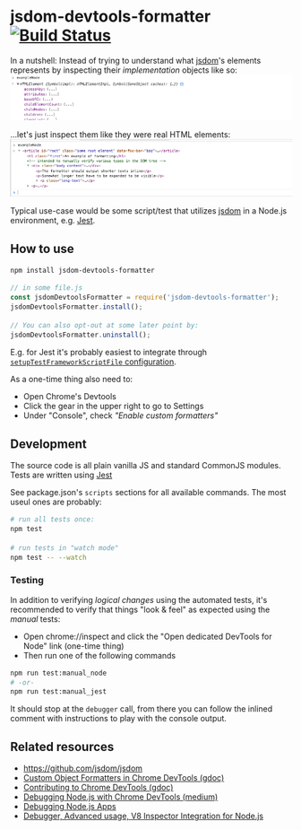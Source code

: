 # jsdom-devtools-formatter [![Build Status](https://travis-ci.org/viddo/jsdom-devtools-formatter.svg?branch=master)](https://travis-ci.org/viddo/jsdom-devtools-formatter)

In a nutshell: Instead of trying to understand what [jsdom](https://github.com/jsdom/jsdom)'s elements represents by inspecting their _implementation_ objects like so:
![before.png](before.png)
<!-- screenshots should be of width 888px to match default layout on github.com -->

…let's just inspect them like they were real HTML elements:
![after.png](after.png)

Typical use-case would be some script/test that utilizes [jsdom](https://github.com/jsdom/jsdom) in a Node.js environment, e.g. [Jest](https://facebook.github.io/jest/).


## How to use

```bash
npm install jsdom-devtools-formatter
```

```js
// in some file.js
const jsdomDevtoolsFormatter = require('jsdom-devtools-formatter');
jsdomDevtoolsFormatter.install();

// You can also opt-out at some later point by:
jsdomDevtoolsFormatter.uninstall();
```

E.g. for Jest it's probably easiest to integrate through [`setupTestFrameworkScriptFile` configuration](https://facebook.github.io/jest/docs/en/configuration.html#setuptestframeworkscriptfile-string).

As a one-time thing also need to:
- Open Chrome's Devtools
- Click the gear in the upper right to go to Settings
- Under "Console", check _"Enable custom formatters"_


## Development

The source code is all plain vanilla JS and standard CommonJS modules.
Tests are written using [Jest](https://facebook.github.io/jest/)

See package.json's `scripts` sections for all available commands. The most useul ones are probably:
```bash
# run all tests once:
npm test

# run tests in "watch mode"
npm test -- --watch
```


### Testing
In addition to verifying _logical changes_ using the automated tests, it's recommended to verify that things "look & feel" as expected using the _manual_ tests:

- Open chrome://inspect and click the "Open dedicated DevTools for Node" link (one-time thing)
- Then run one of the following commands

```bash
npm run test:manual_node
# -or-
npm run test:manual_jest
```

It should stop at the `debugger` call, from there you can follow the inlined comment with instructions to play with the console output.


## Related resources

- https://github.com/jsdom/jsdom
- [Custom Object Formatters in Chrome DevTools (gdoc)](https://bit.ly/object-formatters)
- [Contributing to Chrome DevTools (gdoc)](https://bit.ly/devtools-contribution-guide)
- [Debugging Node.js with Chrome DevTools (medium)](https://medium.com/@paul_irish/debugging-node-js-nightlies-with-chrome-devtools-7c4a1b95ae27)
- [Debugging Node.js Apps](https://nodejs.org/en/docs/inspector/)
- [Debugger, Advanced usage, V8 Inspector Integration for Node.js](https://nodejs.org/dist/latest-v8.x/docs/api/debugger.html#debugger_v8_inspector_integration_for_node_js)
